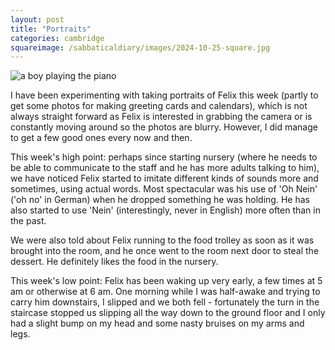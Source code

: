 ```yaml
---
layout: post
title: "Portraits"
categories: cambridge
squareimage: /sabbaticaldiary/images/2024-10-25-square.jpg
---
```

<img src="/sabbaticaldiary/images/2024-10-25.jpg" alt="a boy playing the piano" class="center">

I have been experimenting with taking portraits of Felix this week (partly to get some photos for making greeting cards and calendars), which is not always straight forward as Felix is interested in grabbing the camera or is constantly moving around so the photos are blurry. However, I did manage to get a few good ones every now and then.

This week's high point: perhaps since starting nursery (where he needs to be able to communicate to the staff and he has more adults talking to him), we have noticed Felix started to imitate different kinds of sounds more and sometimes, using actual words. Most spectacular was his use of 'Oh Nein' ('oh no' in German) when he dropped something he was holding. He has also started to use 'Nein' (interestingly, never in English) more often than in the past.

We were also told about Felix running to the food trolley as soon as it was brought into the room, and he once went to the room next door to steal the dessert. He definitely likes the food in the nursery.

This week's low point: Felix has been waking up very early, a few times at 5 am or otherwise at 6 am. One morning while I was half-awake and trying to carry him downstairs, I slipped and we both fell - fortunately the turn in the staircase stopped us slipping all the way down to the ground floor and I only had a slight bump on my head and some nasty bruises on my arms and legs.
